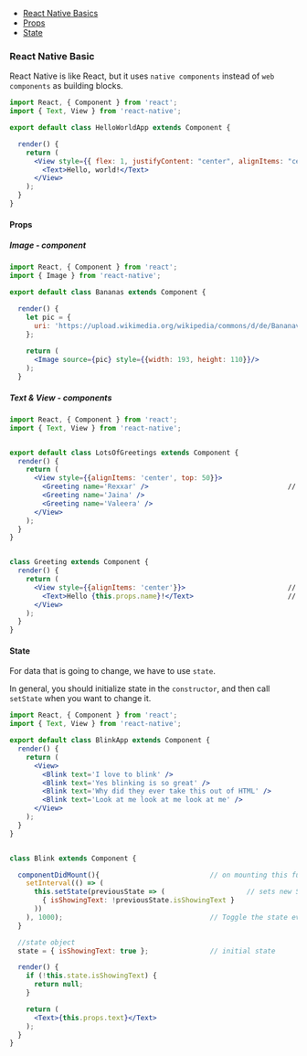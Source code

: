 * [React Native Basics](#React-Native-Basic)
* [Props](#Props)
* [State](#State)


### React Native Basic

React Native is like React, but it uses `native components` instead of `web components` as building blocks.

```jsx
import React, { Component } from 'react';
import { Text, View } from 'react-native';

export default class HelloWorldApp extends Component {

  render() {
    return (
      <View style={{ flex: 1, justifyContent: "center", alignItems: "center" }}>
        <Text>Hello, world!</Text>
      </View>
    );
  }
}
```

#### Props

##### Image - component

```jsx
import React, { Component } from 'react';
import { Image } from 'react-native';

export default class Bananas extends Component {

  render() {
    let pic = {
      uri: 'https://upload.wikimedia.org/wikipedia/commons/d/de/Bananavarieties.jpg'
    };
    
    return (
      <Image source={pic} style={{width: 193, height: 110}}/>                 // image component
    );
  }
```

##### Text & View - components

```jsx
import React, { Component } from 'react';
import { Text, View } from 'react-native';                        


export default class LotsOfGreetings extends Component {
  render() {
    return (
      <View style={{alignItems: 'center', top: 50}}>
        <Greeting name='Rexxar' />                                  // sending props 
        <Greeting name='Jaina' />
        <Greeting name='Valeera' />
      </View>
    );
  }
}


class Greeting extends Component {
  render() {
    return (
      <View style={{alignItems: 'center'}}>                         // view component
        <Text>Hello {this.props.name}!</Text>                       // text component
      </View>
    );
  }
}
```

#### State

For data that is going to change, we have to use `state`.

In general, you should initialize state in the `constructor`, and then call `setState` when you want to change it.

```jsx
import React, { Component } from 'react';
import { Text, View } from 'react-native';

export default class BlinkApp extends Component {
  render() {
    return (
      <View>
        <Blink text='I love to blink' />
        <Blink text='Yes blinking is so great' />
        <Blink text='Why did they ever take this out of HTML' />
        <Blink text='Look at me look at me look at me' />
      </View>
    );
  }
}


class Blink extends Component {

  componentDidMount(){                           // on mounting this function is called                                             
    setInterval(() => (                          
      this.setState(previousState => (                    // sets new STATE with previous state
        { isShowingText: !previousState.isShowingText }
      ))
    ), 1000);                                    // Toggle the state every second 
  }

  //state object
  state = { isShowingText: true };               // initial state

  render() {
    if (!this.state.isShowingText) {
      return null;
    }

    return (
      <Text>{this.props.text}</Text>
    );
  }
}
```
